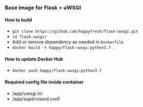 ### Base image for Flask + uWSGI

#### How to build
- `git clone https://github.com/happyfresh/flask-uwsgi.git`
- `cd flask-uwsgi/`
- Add or remove dependency as needed in `Dockerfile`
- `docker build -t happy/flask-uwsgi:python3.7 .`

#### How to update Docker Hub
- `docker push happy/flask-uwsgi:python3.7`

#### Required config file inside container
- /app/uwsgi.ini
- /app/supervisord.conf
